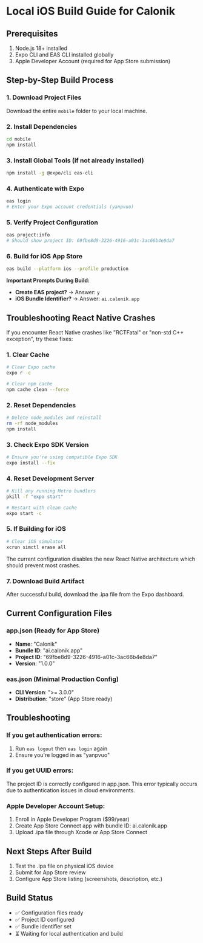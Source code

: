 # Local iOS Build Guide for Calonik

## Prerequisites
1. Node.js 18+ installed
2. Expo CLI and EAS CLI installed globally
3. Apple Developer Account (required for App Store submission)

## Step-by-Step Build Process

### 1. Download Project Files
Download the entire `mobile` folder to your local machine.

### 2. Install Dependencies
```bash
cd mobile
npm install
```

### 3. Install Global Tools (if not already installed)
```bash
npm install -g @expo/cli eas-cli
```

### 4. Authenticate with Expo
```bash
eas login
# Enter your Expo account credentials (yanpvuo)
```

### 5. Verify Project Configuration
```bash
eas project:info
# Should show project ID: 69fbe8d9-3226-4916-a01c-3ac66b4e8da7
```

### 6. Build for iOS App Store
```bash
eas build --platform ios --profile production
```

**Important Prompts During Build:**
- **Create EAS project?** → Answer: `y`
- **iOS Bundle Identifier?** → Answer: `ai.calonik.app`

## Troubleshooting React Native Crashes

If you encounter React Native crashes like "RCTFatal" or "non-std C++ exception", try these fixes:

### 1. Clear Cache
```bash
# Clear Expo cache
expo r -c

# Clear npm cache
npm cache clean --force
```

### 2. Reset Dependencies
```bash
# Delete node_modules and reinstall
rm -rf node_modules
npm install
```

### 3. Check Expo SDK Version
```bash
# Ensure you're using compatible Expo SDK
expo install --fix
```

### 4. Reset Development Server
```bash
# Kill any running Metro bundlers
pkill -f "expo start"

# Restart with clean cache
expo start -c
```

### 5. If Building for iOS
```bash
# Clear iOS simulator
xcrun simctl erase all
```

The current configuration disables the new React Native architecture which should prevent most crashes.

### 7. Download Build Artifact
After successful build, download the .ipa file from the Expo dashboard.

## Current Configuration Files

### app.json (Ready for App Store)
- **Name**: "Calonik"
- **Bundle ID**: "ai.calonik.app"
- **Project ID**: "69fbe8d9-3226-4916-a01c-3ac66b4e8da7"
- **Version**: "1.0.0"

### eas.json (Minimal Production Config)
- **CLI Version**: ">= 3.0.0"
- **Distribution**: "store" (App Store ready)

## Troubleshooting

### If you get authentication errors:
1. Run `eas logout` then `eas login` again
2. Ensure you're logged in as "yanpvuo"

### If you get UUID errors:
The project ID is correctly configured in app.json. This error typically occurs due to authentication issues in cloud environments.

### Apple Developer Account Setup:
1. Enroll in Apple Developer Program ($99/year)
2. Create App Store Connect app with bundle ID: ai.calonik.app
3. Upload .ipa file through Xcode or App Store Connect

## Next Steps After Build
1. Test the .ipa file on physical iOS device
2. Submit for App Store review
3. Configure App Store listing (screenshots, description, etc.)

## Build Status
- ✅ Configuration files ready
- ✅ Project ID configured
- ✅ Bundle identifier set
- ⏳ Waiting for local authentication and build